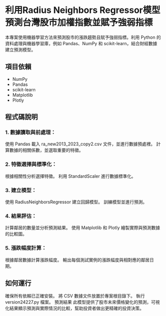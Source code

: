 # 利用Radius Neighbors Regressor模型預測台灣股市加權指數並賦予強弱指標
本專案使用機器學習方法來預測股市的漲跌趨勢且賦予強弱指標。利用 Python 的資料處理與機器學習庫，例如 Pandas、NumPy 和 scikit-learn，結合財經數據建立預測模型。
## 項目依賴
- NumPy
- Pandas
- scikit-learn
- Matplotlib
- Plotly
## 程式碼說明
### 1. 數據讀取與前處理：
使用 Pandas 載入 ra_new2013_2023_copy2.csv 文件，並進行數據預處裡。
計算數據的相關係數，並選取重要的特徵。
### 2. 特徵選擇與標準化：
根據相關性分析選擇特徵。
利用 StandardScaler 進行數據標準化。
### 3. 建立模型：
使用 RadiusNeighborsRegressor 建立回歸模型。
訓練模型並進行預測。
### 4. 結果評估：
計算鄰居的數量並分析預測結果。
使用 Matplotlib 和 Plotly 繪製實際與預測數據的比較圖。
### 5. 漲跌幅度計算：
根據鄰居數據計算漲跌幅度。
輸出每個測試實例的漲跌幅度與相對應的鄰居日期。

## 如何運行

確保所有依賴已正確安裝。
將 CSV 數據文件放置於專案根目錄下。
執行 version24227.py 檔案。
預測結果
此模型提供了股市未來價格變化的預測，可視化結果顯示預測與實際情況的比較，幫助投資者做出更精確的投資決策。
